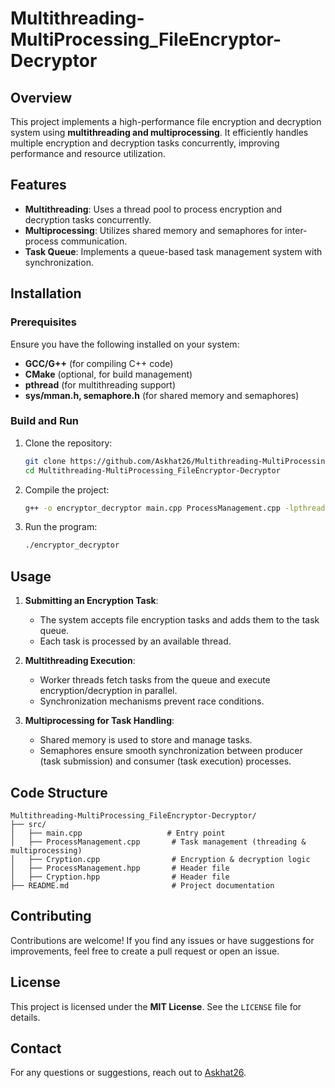 # Multithreading-MultiProcessing_FileEncryptor-Decryptor

## Overview
This project implements a high-performance file encryption and decryption system using **multithreading and multiprocessing**. It efficiently handles multiple encryption and decryption tasks concurrently, improving performance and resource utilization.

## Features
- **Multithreading**: Uses a thread pool to process encryption and decryption tasks concurrently.
- **Multiprocessing**: Utilizes shared memory and semaphores for inter-process communication.
- **Task Queue**: Implements a queue-based task management system with synchronization.


## Installation
### Prerequisites
Ensure you have the following installed on your system:
- **GCC/G++** (for compiling C++ code)
- **CMake** (optional, for build management)
- **pthread** (for multithreading support)
- **sys/mman.h, semaphore.h** (for shared memory and semaphores)

### Build and Run
1. Clone the repository:
   ```sh
   git clone https://github.com/Askhat26/Multithreading-MultiProcessing_FileEncryptor-Decryptor.git
   cd Multithreading-MultiProcessing_FileEncryptor-Decryptor
   ```
2. Compile the project:
   ```sh
   g++ -o encryptor_decryptor main.cpp ProcessManagement.cpp -lpthread -lrt
   ```
3. Run the program:
   ```sh
   ./encryptor_decryptor
   ```

## Usage
1. **Submitting an Encryption Task**:
   - The system accepts file encryption tasks and adds them to the task queue.
   - Each task is processed by an available thread.
   
2. **Multithreading Execution**:
   - Worker threads fetch tasks from the queue and execute encryption/decryption in parallel.
   - Synchronization mechanisms prevent race conditions.

3. **Multiprocessing for Task Handling**:
   - Shared memory is used to store and manage tasks.
   - Semaphores ensure smooth synchronization between producer (task submission) and consumer (task execution) processes.

## Code Structure
```
Multithreading-MultiProcessing_FileEncryptor-Decryptor/
├── src/
│   ├── main.cpp                   # Entry point
│   ├── ProcessManagement.cpp       # Task management (threading & multiprocessing)
│   ├── Cryption.cpp                # Encryption & decryption logic
│   ├── ProcessManagement.hpp       # Header file
│   ├── Cryption.hpp                # Header file
├── README.md                       # Project documentation
```

## Contributing
Contributions are welcome! If you find any issues or have suggestions for improvements, feel free to create a pull request or open an issue.

## License
This project is licensed under the **MIT License**. See the `LICENSE` file for details.

## Contact
For any questions or suggestions, reach out to [Askhat26](https://github.com/Askhat26).

